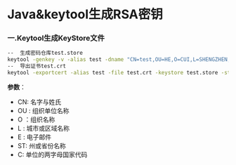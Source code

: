 # Java&keytool生成RSA密钥

### 一.Keytool生成KeyStore文件

```sh
--  生成密码仓库test.store  
keytool -genkey -v -alias test -dname "CN=test,OU=HE,O=CUI,L=SHENGZHEN,ST=GUANGDONG,C=CN" -keyalg RSA -keysize 2048 -keypass 5201314 -keystore test.store -storepass 5201314 -validity 10000 -storetype JCEKS  
--  导出证书test.crt  
keytool -exportcert -alias test -file test.crt -keystore test.store -storepass 5201314 -rfc -storetype JCEKS  
```

**参数**：

- CN: 名字与姓氏    
- OU : 组织单位名称        
- O ：组织名称  
- L : 城市或区域名称  
- E : 电子邮件        
- ST: 州或省份名称  
- C: 单位的两字母国家代码